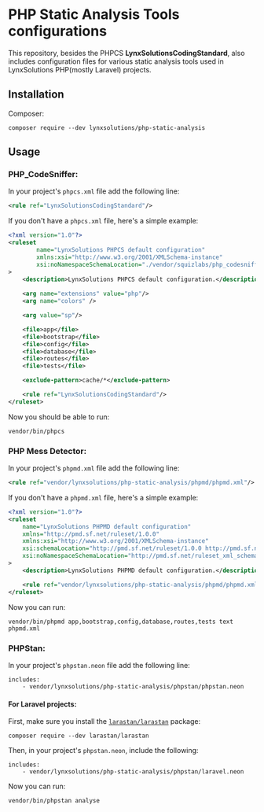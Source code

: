 # PHP Static Analysis Tools configurations

This repository, besides the PHPCS **LynxSolutionsCodingStandard**, also includes configuration files for various static analysis tools used in LynxSolutions PHP(mostly Laravel) projects.

## Installation

Composer:
```shell
composer require --dev lynxsolutions/php-static-analysis
```

## Usage

### PHP_CodeSniffer:

In your project's `phpcs.xml` file add the following line:
```xml
<rule ref="LynxSolutionsCodingStandard"/>
```

If you don't have a `phpcs.xml` file, here's a simple example:
```xml
<?xml version="1.0"?>
<ruleset
        name="LynxSolutions PHPCS default configuration"
        xmlns:xsi="http://www.w3.org/2001/XMLSchema-instance"
        xsi:noNamespaceSchemaLocation="./vendor/squizlabs/php_codesniffer/phpcs.xsd"
>
    <description>LynxSolutions PHPCS default configuration.</description>
    
    <arg name="extensions" value="php"/>
    <arg name="colors" />

    <arg value="sp"/>

    <file>app</file>
    <file>bootstrap</file>
    <file>config</file>
    <file>database</file>
    <file>routes</file>
    <file>tests</file>

    <exclude-pattern>cache/*</exclude-pattern>

    <rule ref="LynxSolutionsCodingStandard"/>
</ruleset>
```

Now you should be able to run:
```shell
vendor/bin/phpcs
```

### PHP Mess Detector:
In your project's `phpmd.xml` file add the following line:
```xml
<rule ref="vendor/lynxsolutions/php-static-analysis/phpmd/phpmd.xml"/>
```

If you don't have a `phpmd.xml` file, here's a simple example:
```xml
<?xml version="1.0"?>
<ruleset
    name="LynxSolutions PHPMD default configuration"
    xmlns="http://pmd.sf.net/ruleset/1.0.0"
    xmlns:xsi="http://www.w3.org/2001/XMLSchema-instance"
    xsi:schemaLocation="http://pmd.sf.net/ruleset/1.0.0 http://pmd.sf.net/ruleset_xml_schema.xsd"
    xsi:noNamespaceSchemaLocation="http://pmd.sf.net/ruleset_xml_schema.xsd"
>
    <description>LynxSolutions PHPMD default configuration.</description>

    <rule ref="vendor/lynxsolutions/php-static-analysis/phpmd/phpmd.xml"/>
</ruleset>
```

Now you can run:
```shell
vendor/bin/phpmd app,bootstrap,config,database,routes,tests text phpmd.xml
```

### PHPStan:
In your project's `phpstan.neon` file add the following line:
```neon
includes:
    - vendor/lynxsolutions/php-static-analysis/phpstan/phpstan.neon
```

#### For Laravel projects:
First, make sure you install the [`larastan/larastan`](https://github.com/larastan/larastan) package:
```shell
composer require --dev larastan/larastan
```

Then, in your project's `phpstan.neon`, include the following:
```neon
includes:
    - vendor/lynxsolutions/php-static-analysis/phpstan/laravel.neon
```

Now you can run:
```shell
vendor/bin/phpstan analyse
```
